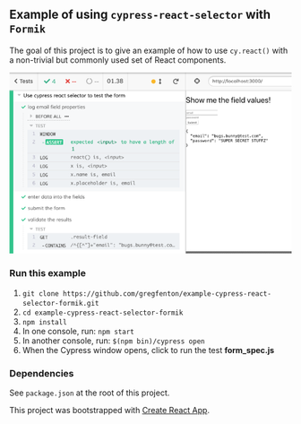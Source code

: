 ## Example of using `cypress-react-selector` with `Formik`

The goal of this project is to give an example of how to use `cy.react()` with a non-trivial but commonly used set of React components.

![screen shot](screenshot/cypress_run_1.png)

### Run this example
1. `git clone https://github.com/gregfenton/example-cypress-react-selector-formik.git`
1. `cd example-cypress-react-selector-formik`
1. `npm install`
1. In one console, run: `npm start`
1. In another console, run:  `$(npm bin)/cypress open`
1. When the Cypress window opens, click to run the test __form_spec.js__

### Dependencies
See `package.json` at the root of this project.

This project was bootstrapped with [Create React App](https://github.com/facebook/create-react-app).
